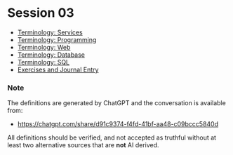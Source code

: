 # Session 03

- [Terminology: Services](Terminology-Services.md)
- [Terminology: Programming](Terminology-Programming.md)
- [Terminology: Web](Terminology-Web.md)
- [Terminology: Database](Terminology-Database.md)
- [Terminology: SQL](Terminology-SQL.md)
- [Exercises and Journal Entry](Session-03-Exercises-and-Journal-Entry.md)


### Note

The definitions are generated by ChatGPT and the conversation is available from:

- https://chatgpt.com/share/d91c9374-f4fd-41bf-aa48-c09bccc5840d

All definitions should be verified, and not accepted as truthful without at least two alternative sources that are **not** AI derived.
